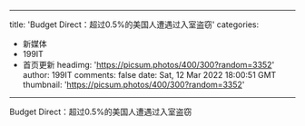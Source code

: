 
---
title: 'Budget Direct：超过0.5%的美国人遭遇过入室盗窃'
categories: 
 - 新媒体
 - 199IT
 - 首页更新
headimg: 'https://picsum.photos/400/300?random=3352'
author: 199IT
comments: false
date: Sat, 12 Mar 2022 18:00:51 GMT
thumbnail: 'https://picsum.photos/400/300?random=3352'
---

<div>   
Budget Direct：超过0.5%的美国人遭遇过入室盗窃  
</div>
            